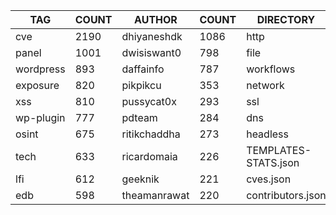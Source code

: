 |    TAG    | COUNT |    AUTHOR    | COUNT |      DIRECTORY       | COUNT | SEVERITY | COUNT | TYPE | COUNT |
|-----------|-------|--------------|-------|----------------------|-------|----------|-------|------|-------|
| cve       |  2190 | dhiyaneshdk  |  1086 | http                 |  6694 | info     |  3251 | file |   310 |
| panel     |  1001 | dwisiswant0  |   798 | file                 |   310 | high     |  1412 | dns  |    17 |
| wordpress |   893 | daffainfo    |   787 | workflows            |   191 | medium   |  1383 |      |       |
| exposure  |   820 | pikpikcu     |   353 | network              |   119 | critical |   865 |      |       |
| xss       |   810 | pussycat0x   |   293 | ssl                  |    27 | low      |   234 |      |       |
| wp-plugin |   777 | pdteam       |   284 | dns                  |    17 | unknown  |    31 |      |       |
| osint     |   675 | ritikchaddha |   273 | headless             |     9 |          |       |      |       |
| tech      |   633 | ricardomaia  |   226 | TEMPLATES-STATS.json |     1 |          |       |      |       |
| lfi       |   612 | geeknik      |   221 | cves.json            |     1 |          |       |      |       |
| edb       |   598 | theamanrawat |   220 | contributors.json    |     1 |          |       |      |       |
